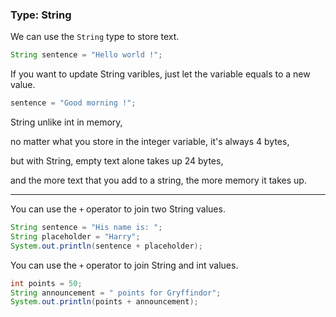 
### Type: String

We can use the `String` type to store text.

```java
String sentence = "Hello world !";
```

If you want to update String varibles, just let the variable equals to a new value.

```java
sentence = "Good morning !";
```

String unlike int in memory, 

no matter what you store in the integer variable, it's always 4 bytes,

but with String, empty text alone takes up 24 bytes,

and the more text that you add to a string, the more memory it takes up.

---

You can use the `+` operator to join two String values.

```java
String sentence = "His name is: ";
String placeholder = "Harry";
System.out.println(sentence + placeholder);
```

You can use the `+` operator to join String and int values.

```java
int points = 50;
String announcement = " points for Gryffindor";
System.out.println(points + announcement);
```
